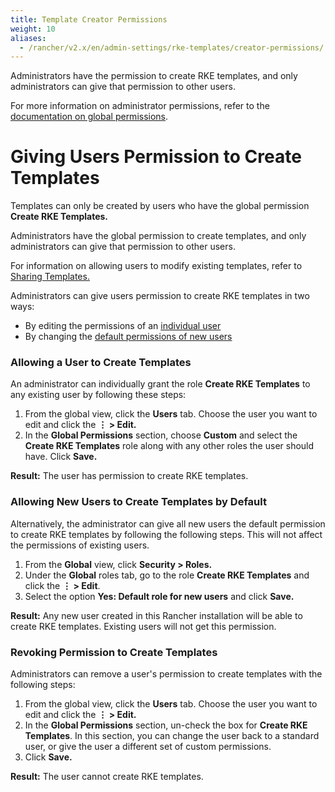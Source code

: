 ```yaml
---
title: Template Creator Permissions
weight: 10
aliases:
  - /rancher/v2.x/en/admin-settings/rke-templates/creator-permissions/
---
```


Administrators have the permission to create RKE templates, and only administrators can give that permission to other users.

For more information on administrator permissions, refer to the [documentation on global permissions]({{<baseurl>}}/rancher/v2.5/en/admin-settings/rbac/global-permissions/).

# Giving Users Permission to Create Templates

Templates can only be created by users who have the global permission **Create RKE Templates.**

Administrators have the global permission to create templates, and only administrators can give that permission to other users.

For information on allowing users to modify existing templates, refer to [Sharing Templates.]({{<baseurl>}}/rancher/v2.5/en/admin-settings/rke-templates/template-access-and-sharing)

Administrators can give users permission to create RKE templates in two ways:

- By editing the permissions of an [individual user](#allowing-a-user-to-create-templates)
- By changing the [default permissions of new users](#allowing-new-users-to-create-templates-by-default)

### Allowing a User to Create Templates

An administrator can individually grant the role **Create RKE Templates** to any existing user by following these steps:

1. From the global view, click the **Users** tab. Choose the user you want to edit and click the **&#8942; > Edit.**
1. In the **Global Permissions** section, choose **Custom** and select the **Create RKE Templates** role along with any other roles the user should have. Click **Save.**

**Result:** The user has permission to create RKE templates.

### Allowing New Users to Create Templates by Default

Alternatively, the administrator can give all new users the default permission to create RKE templates by following the following steps. This will not affect the permissions of existing users.

1. From the **Global** view, click **Security > Roles.**
1. Under the **Global** roles tab, go to the role **Create RKE Templates** and click the **&#8942; > Edit**.
1. Select the option **Yes: Default role for new users** and click **Save.**

**Result:** Any new user created in this Rancher installation will be able to create RKE templates. Existing users will not get this permission.

### Revoking Permission to Create Templates

Administrators can remove a user's permission to create templates with the following steps:

1. From the global view, click the **Users** tab. Choose the user you want to edit and click the **&#8942; > Edit.**
1. In the **Global Permissions** section, un-check the box for **Create RKE Templates**. In this section, you can change the user back to a standard user, or give the user a different set of custom permissions.
1. Click **Save.**

**Result:** The user cannot create RKE templates.